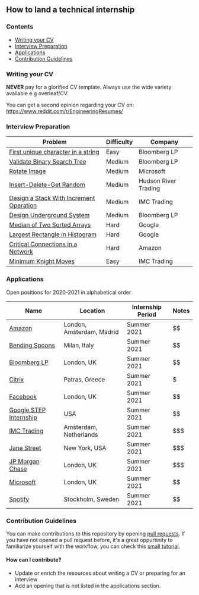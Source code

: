 ## How to land a technical internship

### Contents
* [Writing your CV](#writing-your-cv)
* [Interview Preparation](#interview-preparation)
* [Applications](#applications)
* [Contribution Guidelines](#contribution-guidelines)

### Writing your CV

**NEVER** pay for a glorified CV template. Always use the wide variety available e.g overleaf/CV.

You can get a second opinion regarding your CV on: https://www.reddit.com/r/EngineeringResumes/

### Interview Preparation

| Problem | Difficulty | Company |
|---------|------------|---------|
| [First unique character in a string](https://leetcode.com/problems/first-unique-character-in-a-string/) | Easy | Bloomberg LP |
| [Validate Binary Search Tree](https://leetcode.com/problems/validate-binary-search-tree/) | Medium | Bloomberg LP |
| [Rotate Image](https://leetcode.com/problems/rotate-image/) | Medium | Microsoft |
| [Insert-Delete-Get Random](https://leetcode.com/problems/insert-delete-getrandom-o1/) | Medium | Hudson River Trading |
| [Design a Stack With Increment Operation](https://leetcode.com/problems/design-a-stack-with-increment-operation/) | Medium | IMC Trading |
| [Design Underground System](https://leetcode.com/problems/design-underground-system/) | Medium | Bloomberg LP |
| [Median of Two Sorted Arrays](https://leetcode.com/problems/median-of-two-sorted-arrays/) | Hard | Google |
| [Largest Rectangle in Histogram](https://leetcode.com/problems/largest-rectangle-in-histogram/) | Hard | Google |
| [Critical Connections in a Network](https://leetcode.com/problems/critical-connections-in-a-network/) | Hard | Amazon |
| [Minimum Knight Moves](https://www.hackerrank.com/contests/20-20-hack-test/challenges/minimum-knight-moves/problem) | Easy | IMC Trading |

### Applications

Open positions for 2020-2021 in alphabetical order

| Name |Location | Internship Period | Notes |
|---|---|---|---|
| [Amazon](https://www.amazon.jobs/en/jobs/1261471/software-development-engineer-graduate-2021-amsterdam-the-netherlands) | London, Amsterdam, Madrid | Summer 2021 | $$ |
| [Bending Spoons](https://bendingspoons.com/careers.html) | Milan, Italy | Summer 2021 | $$ |
| [Bloomberg LP](https://careers.bloomberg.com/job/detail/84364) | London, UK | Summer 2021 | $$ |
| [Citrix](https://jobs.citrix.com/job/R22608/Intern-Software-Engineer) | Patras, Greece | Summer 2021 | $ |
| [Facebook](https://www.facebook.com/careers/jobs/1716969328451048/) | London, UK | Summer 2021 | $$ |
| [Google STEP Internship](https://careers.google.com/jobs/results/93605726980580038-step-intern-second-year-student-summer-2021/?company=Google&company=Google%20Fiber&company=YouTube&employment_type=INTERN&hl=en_US&jlo=en_US&q=step&sort_by=relevance) | USA | Summer 2021 | $$ |
| [IMC Trading](https://careers.imc.com/eu/en/job/REQ-00937/Software-Engineer-Intern) | Amsterdam, Netherlands | Summer 2021 | $$$ |
| [Jane Street](https://www.janestreet.com/join-jane-street/position/4787572002/)| New York, USA | Summer 2021 | $$$ |
| [JP Morgan Chase](https://jpmc.fa.oraclecloud.com/hcmUI/CandidateExperience/en/sites/CX_1001/job/210020179/)| London, UK | Summer 2021 | $$$ |
| [Microsoft](https://careers.microsoft.com/students/us/en/job/878093/Intern-Opportunities-for-Students-UK-Software-Engineering-and-Program-Management) | London, UK | Summer 2021 | $$ |
| [Spotify](https://spotifyjobs.com/job/full-stack-engineering-summer-internship/) | Stockholm, Sweden | Summer 2021 | $$ |

### Contribution Guidelines
You can make contributions to this repository by opening [pull requests](https://docs.github.com/en/github/collaborating-with-issues-and-pull-requests/about-pull-requests).
If you have not opened a pull request before,
it's a great oppurtinity to familiarize yourself with the workflow, you can check this [small tutorial](https://gist.github.com/Chaser324/ce0505fbed06b947d962).

#### How can I contribute?
* Update or enrich the resources about writing a CV or preparing for an interview
* Add an opening that is not listed in the applications section.
